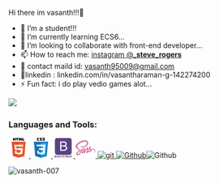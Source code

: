  Hi there im vasanth!!!👋

- 🔭 I’m a student!!!
- 🌱 I’m currently learning ECS6...
- 👯 I’m looking to collaborate with front-end developer...
- 📫 How to reach me: [instagram @___steve_rogers__](https://www.instagram.com/invites/contact/?i=1n76d76fitdv9&utm_content=2uwo1px)
- 📩 contact maild id: vasanth95009@gmail.com
- 🔗linkedin : linkedin.com/in/vasantharaman-g-142274200
- ⚡ Fun fact: i do play vedio games alot...
<img src="https://github-readme-stats.vercel.app/api?username=vasanth-007&&show_icons=true&title_color=ffffff&icon_color=bb2acf&text_color=daf7dc&bg_color=151515">
<h3 align="left">Languages and Tools:</h3>
<p align="left"> <a href="https://www.w3.org/html/" target="_blank"> <img src="https://raw.githubusercontent.com/devicons/devicon/master/icons/html5/html5-original-wordmark.svg" alt="html5" width="40" height="40"/> </a><a href="https://www.w3schools.com/css/" target="_blank"> <img src="https://raw.githubusercontent.com/devicons/devicon/master/icons/css3/css3-original-wordmark.svg" alt="css3" width="40" height="40"/> </a>
  <a href="https://getbootstrap.com" target="_blank"> <img src="https://raw.githubusercontent.com/devicons/devicon/master/icons/bootstrap/bootstrap-plain-wordmark.svg" alt="bootstrap" width="40" height="40"/> </a> 
 <a href="https://sass-lang.com" target="_blank"> <img src="https://raw.githubusercontent.com/devicons/devicon/master/icons/sass/sass-original.svg" alt="sass" width="40" height="40"/> </a> <a href="https://git-scm.com/" target="_blank"> <img src="https://www.vectorlogo.zone/logos/git-scm/git-scm-icon.svg" alt="git" width="40" height="40"/> </a>
<a href="https://github.com/vasanth-007" target="_blank">  <img src="https://cdn.afterdawn.fi/v3/news/original/github-logo.png" alt="Github" height="40" width="40"></a><img src="https://user-images.githubusercontent.com/49339/32078127-102bbcfe-baa6-11e7-8ab9-b04dcad2035e.png" alt="Github" height="40" width="40"> </p>
<p><img align="left" src="https://github-readme-stats.vercel.app/api/top-langs?username=vasanth-007&show_icons=true&locale=en&layout=compact" alt="vasanth-007" /></p>
 
